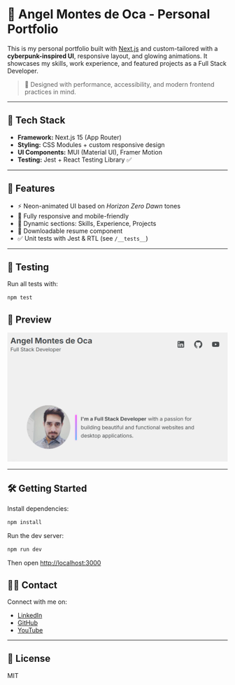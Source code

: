 # 🧠 Angel Montes de Oca - Personal Portfolio

This is my personal portfolio built with [Next.js](https://nextjs.org/) and custom-tailored with a **cyberpunk-inspired UI**, responsive layout, and glowing animations. It showcases my skills, work experience, and featured projects as a Full Stack Developer.

> 🎯 Designed with performance, accessibility, and modern frontend practices in mind.

---

## 🚀 Tech Stack

- **Framework:** Next.js 15 (App Router)
- **Styling:** CSS Modules + custom responsive design
- **UI Components:** MUI (Material UI), Framer Motion
- **Testing:** Jest + React Testing Library ✅

---

## 📂 Features

- ⚡ Neon-animated UI based on *Horizon Zero Dawn* tones
- 📱 Fully responsive and mobile-friendly
- 📁 Dynamic sections: Skills, Experience, Projects
- 📄 Downloadable resume component
- ✅ Unit tests with Jest & RTL (see `/__tests__`)

---

## 🧪 Testing

Run all tests with:

```bash
npm test
```


## 📸 Preview

![screenshot](public/images/screenshot.png)

---

## 🛠 Getting Started

Install dependencies:

```bash
npm install
```

Run the dev server:

```bash
npm run dev
```

Then open [http://localhost:3000](http://localhost:3000)


## 👨‍💻 Contact

Connect with me on:

- [LinkedIn](https://www.linkedin.com/in/angel-israel-real-montes-de-oca/)
- [GitHub](https://github.com/joesatriani10)
- [YouTube](https://www.youtube.com/@AngelMontesdeOca)

---

## 📄 License

MIT
